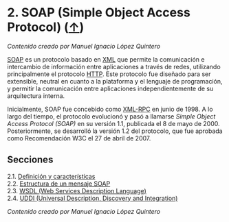 # 2. SOAP (Simple Object Access Protocol) ([↑](../README.md))

_Contenido creado por Manuel Ignacio López Quintero_

[SOAP](https://en.wikipedia.org/wiki/SOAP) es un protocolo basado en [XML](https://en.wikipedia.org/wiki/XML) que permite la comunicación e intercambio de información entre aplicaciones a través de redes, utilizando principalmente el protocolo [HTTP](https://en.wikipedia.org/wiki/HTTP). Este protocolo fue diseñado para ser extensible, neutral en cuanto a la plataforma y el lenguaje de programación, y permitir la comunicación entre aplicaciones independientemente de su arquitectura interna.

Inicialmente, SOAP fue concebido como [XML-RPC](https://en.wikipedia.org/wiki/XML-RPC) en junio de 1998. A lo largo del tiempo, el protocolo evolucionó y pasó a llamarse *Simple Object Access Protocol (SOAP)* en su versión 1.1, publicada el 8 de mayo de 2000. Posteriormente, se desarrolló la versión 1.2 del protocolo, que fue aprobada como Recomendación W3C el 27 de abril de 2007.

## Secciones

2.1. [Definición y características](2.1.md)<br />
2.2. [Estructura de un mensaje SOAP](2.2.md)<br />
2.3. [WSDL (Web Services Description Language)](2.3.md)<br />
2.4. [UDDI (Universal Description, Discovery and Integration)](2.4.md)

_Contenido creado por Manuel Ignacio López Quintero_
